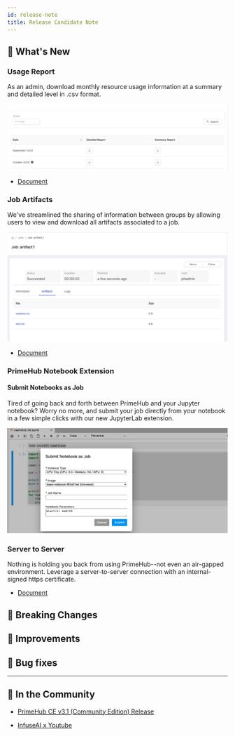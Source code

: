 ```yaml
---
id: release-note
title: Release Candidate Note
---
```


## 🌟 What's New

### Usage Report

As an admin, download monthly resource usage information at a summary and detailed level in .csv format.

![](assets/usage-list.png)

+ [Document](guide_manual/admin-report)

### Job Artifacts

We've streamlined the sharing of information between groups by allowing users to view and download all artifacts associated to a job.

![](assets/jartifact_folder.png)

+ [Document](job-artifact-feature)

### PrimeHub Notebook Extension

#### Submit Notebooks as Job

Tired of going back and forth between PrimeHub and your Jupyter notebook? Worry no more, and submit your job directly from your notebook in a few simple clicks with our new JupyterLab extension.

![](assets/ph-extension-sub-nb.png)

### Server to Server

Nothing is holding you back from using PrimeHub--not even an air-gapped environment. Leverage a server-to-server connection with an internal-signed https certificate.

+ [Document](getting_started/configure-self-signed-ca)

## 🦄 Breaking Changes


## 🚀 Improvements


## 🧰 Bug fixes


---

## 🎪 In the Community

+ [PrimeHub CE v3.1 (Community Edition) Release](https://github.com/InfuseAI/primehub/releases)

+ [InfuseAI x Youtube](https://www.youtube.com/channel/UCbbRUfqKPWfZxZY62Pian-g)